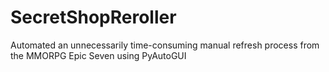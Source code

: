 # SecretShopReroller
Automated an unnecessarily time-consuming manual refresh process from the MMORPG Epic Seven using PyAutoGUI
